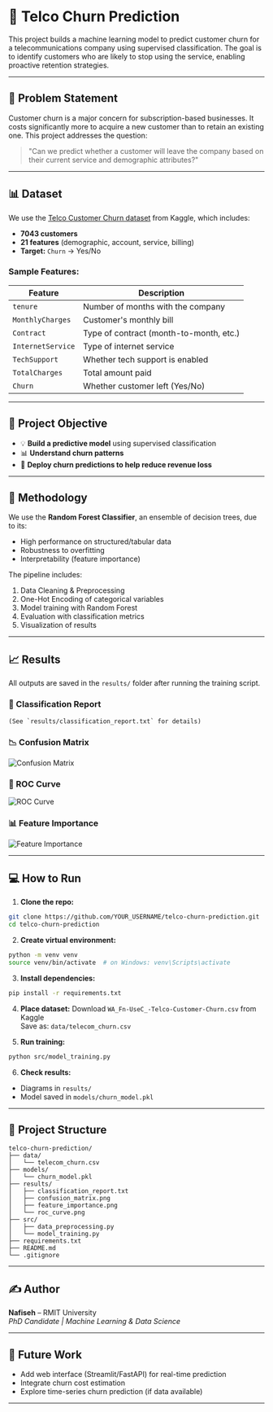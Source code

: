
# 🧠 Telco Churn Prediction

This project builds a machine learning model to predict customer churn for a telecommunications company using supervised classification. The goal is to identify customers who are likely to stop using the service, enabling proactive retention strategies.

---

## 📘 Problem Statement

Customer churn is a major concern for subscription-based businesses. It costs significantly more to acquire a new customer than to retain an existing one. This project addresses the question:

> "Can we predict whether a customer will leave the company based on their current service and demographic attributes?"

---

## 📊 Dataset

We use the [Telco Customer Churn dataset](https://www.kaggle.com/datasets/blastchar/telco-customer-churn) from Kaggle, which includes:

- **7043 customers**
- **21 features** (demographic, account, service, billing)
- **Target:** `Churn` → Yes/No

### Sample Features:

| Feature         | Description                              |
|----------------|------------------------------------------|
| `tenure`        | Number of months with the company        |
| `MonthlyCharges`| Customer's monthly bill                  |
| `Contract`      | Type of contract (month-to-month, etc.)  |
| `InternetService`| Type of internet service                 |
| `TechSupport`   | Whether tech support is enabled          |
| `TotalCharges`  | Total amount paid                        |
| `Churn`         | Whether customer left (Yes/No)           |

---

## 🎯 Project Objective

- 💡 **Build a predictive model** using supervised classification
- 📊 **Understand churn patterns**
- 🚀 **Deploy churn predictions to help reduce revenue loss**

---

## 🧠 Methodology

We use the **Random Forest Classifier**, an ensemble of decision trees, due to its:

- High performance on structured/tabular data
- Robustness to overfitting
- Interpretability (feature importance)

The pipeline includes:

1. Data Cleaning & Preprocessing
2. One-Hot Encoding of categorical variables
3. Model training with Random Forest
4. Evaluation with classification metrics
5. Visualization of results

---

## 📈 Results

All outputs are saved in the `results/` folder after running the training script.

### 🔢 Classification Report
```
(See `results/classification_report.txt` for details)
```

### 📉 Confusion Matrix  
![Confusion Matrix](results/confusion_matrix.png)

### 🧪 ROC Curve  
![ROC Curve](results/roc_curve.png)

### 📊 Feature Importance  
![Feature Importance](results/feature_importance.png)

---

## 💻 How to Run

1. **Clone the repo:**
```bash
git clone https://github.com/YOUR_USERNAME/telco-churn-prediction.git
cd telco-churn-prediction
```

2. **Create virtual environment:**
```bash
python -m venv venv
source venv/bin/activate  # on Windows: venv\Scripts\activate
```

3. **Install dependencies:**
```bash
pip install -r requirements.txt
```

4. **Place dataset:**
Download `WA_Fn-UseC_-Telco-Customer-Churn.csv` from Kaggle  
Save as: `data/telecom_churn.csv`

5. **Run training:**
```bash
python src/model_training.py
```

6. **Check results:**
- Diagrams in `results/`
- Model saved in `models/churn_model.pkl`

---

## 📂 Project Structure

```
telco-churn-prediction/
├── data/
│   └── telecom_churn.csv
├── models/
│   └── churn_model.pkl
├── results/
│   ├── classification_report.txt
│   ├── confusion_matrix.png
│   ├── feature_importance.png
│   └── roc_curve.png
├── src/
│   ├── data_preprocessing.py
│   └── model_training.py
├── requirements.txt
├── README.md
└── .gitignore
```

---

## ✍️ Author

**Nafiseh** – RMIT University  
*PhD Candidate | Machine Learning & Data Science*

---

## 📌 Future Work

- Add web interface (Streamlit/FastAPI) for real-time prediction
- Integrate churn cost estimation
- Explore time-series churn prediction (if data available)

---
